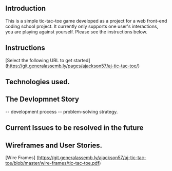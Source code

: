 ## Introduction
This is a simple tic-tac-toe game developed as a project for a web front-end
coding school project. It currently only supports one user's interactions, you
are playing against yourself. Please see the instructions below.

## Instructions
[Select the following URL to get started] (https://git.generalassemb.ly/pages/ajackson57/aj-tic-tac-toe/)

## Technologies used.

## The Devlopmnet Story
 -- development process
 -- problem-solving strategy.

## Current Issues to be resolved in the future

## Wireframes and User Stories.
[Wire Frames] (https://git.generalassemb.ly/ajackson57/aj-tic-tac-toe/blob/master/wire-frames/tic-tac-toe.pdf)
